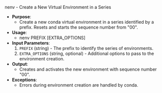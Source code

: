 nenv - Create a New Virtual Environment in a Series
- **Purpose**:
  - Create a new conda virtual environment in a series identified by a prefix. Resets and starts the sequence number from "00".
- **Usage**: 
  - nenv PREFIX [EXTRA_OPTIONS]
- **Input Parameters**: 
  1. `PREFIX` (string) - The prefix to identify the series of environments.
  2. `EXTRA_OPTIONS` (string, optional) - Additional options to pass to the environment creation.
- **Output**: 
  - Creates and activates the new environment with sequence number "00".
- **Exceptions**: 
  - Errors during environment creation are handled by conda.

